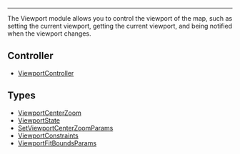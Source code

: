 ***

The Viewport module allows you to control the viewport of the map, such as setting the
current viewport, getting the current viewport, and being notified when the viewport changes.

## Controller

* [ViewportController](ViewportController.md)

## Types

* [ViewportCenterZoom](ViewportCenterZoom.md)
* [ViewportState](ViewportState.md)
* [SetViewportCenterZoomParams](SetViewportCenterZoomParams.md)
* [ViewportConstraints](ViewportConstraints.md)
* [ViewportFitBoundsParams](ViewportFitBoundsParams.md)
